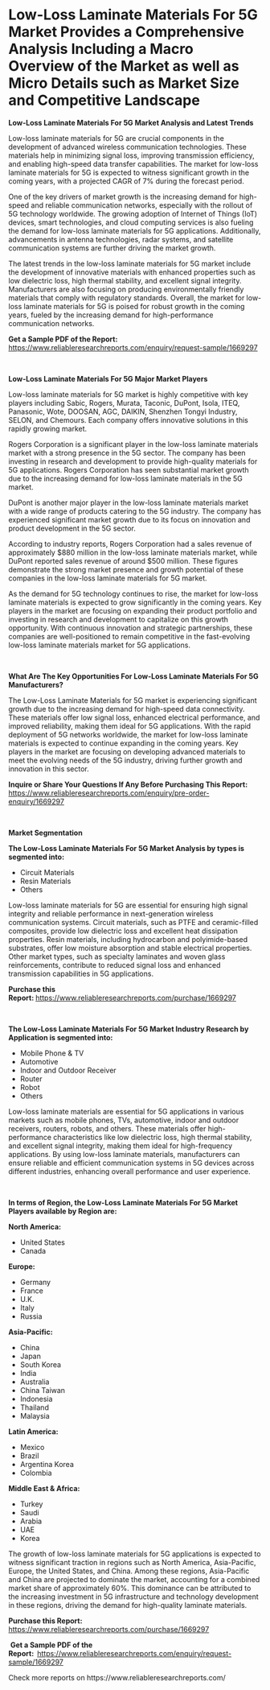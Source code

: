 <p><h1>Low-Loss Laminate Materials For 5G Market Provides a Comprehensive Analysis Including a Macro Overview of the Market as well as Micro Details such as Market Size and Competitive Landscape</h1></p><p><strong>Low-Loss Laminate Materials For 5G Market Analysis and Latest Trends</strong></p>
<p><p>Low-loss laminate materials for 5G are crucial components in the development of advanced wireless communication technologies. These materials help in minimizing signal loss, improving transmission efficiency, and enabling high-speed data transfer capabilities. The market for low-loss laminate materials for 5G is expected to witness significant growth in the coming years, with a projected CAGR of 7% during the forecast period.</p><p>One of the key drivers of market growth is the increasing demand for high-speed and reliable communication networks, especially with the rollout of 5G technology worldwide. The growing adoption of Internet of Things (IoT) devices, smart technologies, and cloud computing services is also fueling the demand for low-loss laminate materials for 5G applications. Additionally, advancements in antenna technologies, radar systems, and satellite communication systems are further driving the market growth.</p><p>The latest trends in the low-loss laminate materials for 5G market include the development of innovative materials with enhanced properties such as low dielectric loss, high thermal stability, and excellent signal integrity. Manufacturers are also focusing on producing environmentally friendly materials that comply with regulatory standards. Overall, the market for low-loss laminate materials for 5G is poised for robust growth in the coming years, fueled by the increasing demand for high-performance communication networks.</p></p>
<p><strong>Get a Sample PDF of the Report:&nbsp;</strong> <a href="https://www.reliableresearchreports.com/enquiry/request-sample/1669297">https://www.reliableresearchreports.com/enquiry/request-sample/1669297</a></p>
<p>&nbsp;</p>
<p><strong>Low-Loss Laminate Materials For 5G Major Market Players</strong></p>
<p><p>Low-loss laminate materials for 5G market is highly competitive with key players including Sabic, Rogers, Murata, Taconic, DuPont, Isola, ITEQ, Panasonic, Wote, DOOSAN, AGC, DAIKIN, Shenzhen Tongyi Industry, SELON, and Chemours. Each company offers innovative solutions in this rapidly growing market.</p><p>Rogers Corporation is a significant player in the low-loss laminate materials market with a strong presence in the 5G sector. The company has been investing in research and development to provide high-quality materials for 5G applications. Rogers Corporation has seen substantial market growth due to the increasing demand for low-loss laminate materials in the 5G market.</p><p>DuPont is another major player in the low-loss laminate materials market with a wide range of products catering to the 5G industry. The company has experienced significant market growth due to its focus on innovation and product development in the 5G sector.</p><p>According to industry reports, Rogers Corporation had a sales revenue of approximately $880 million in the low-loss laminate materials market, while DuPont reported sales revenue of around $500 million. These figures demonstrate the strong market presence and growth potential of these companies in the low-loss laminate materials for 5G market.</p><p>As the demand for 5G technology continues to rise, the market for low-loss laminate materials is expected to grow significantly in the coming years. Key players in the market are focusing on expanding their product portfolio and investing in research and development to capitalize on this growth opportunity. With continuous innovation and strategic partnerships, these companies are well-positioned to remain competitive in the fast-evolving low-loss laminate materials market for 5G applications.</p></p>
<p>&nbsp;</p>
<p><strong>What Are The Key Opportunities For Low-Loss Laminate Materials For 5G Manufacturers?</strong></p>
<p><p>The Low-Loss Laminate Materials for 5G market is experiencing significant growth due to the increasing demand for high-speed data connectivity. These materials offer low signal loss, enhanced electrical performance, and improved reliability, making them ideal for 5G applications. With the rapid deployment of 5G networks worldwide, the market for low-loss laminate materials is expected to continue expanding in the coming years. Key players in the market are focusing on developing advanced materials to meet the evolving needs of the 5G industry, driving further growth and innovation in this sector.</p></p>
<p><strong>Inquire or Share Your Questions If Any Before Purchasing This Report:</strong> <a href="https://www.reliableresearchreports.com/enquiry/pre-order-enquiry/1669297">https://www.reliableresearchreports.com/enquiry/pre-order-enquiry/1669297</a></p>
<p>&nbsp;</p>
<p><strong>Market Segmentation</strong></p>
<p><strong>The Low-Loss Laminate Materials For 5G Market Analysis by types is segmented into:</strong></p>
<p><ul><li>Circuit Materials</li><li>Resin Materials</li><li>Others</li></ul></p>
<p><p>Low-loss laminate materials for 5G are essential for ensuring high signal integrity and reliable performance in next-generation wireless communication systems. Circuit materials, such as PTFE and ceramic-filled composites, provide low dielectric loss and excellent heat dissipation properties. Resin materials, including hydrocarbon and polyimide-based substrates, offer low moisture absorption and stable electrical properties. Other market types, such as specialty laminates and woven glass reinforcements, contribute to reduced signal loss and enhanced transmission capabilities in 5G applications.</p></p>
<p><strong>Purchase this Report:&nbsp;</strong><a href="https://www.reliableresearchreports.com/purchase/1669297">https://www.reliableresearchreports.com/purchase/1669297</a></p>
<p>&nbsp;</p>
<p><strong>The Low-Loss Laminate Materials For 5G Market Industry Research by Application is segmented into:</strong></p>
<p><ul><li>Mobile Phone & TV</li><li>Automotive</li><li>Indoor and Outdoor Receiver</li><li>Router</li><li>Robot</li><li>Others</li></ul></p>
<p><p>Low-loss laminate materials are essential for 5G applications in various markets such as mobile phones, TVs, automotive, indoor and outdoor receivers, routers, robots, and others. These materials offer high-performance characteristics like low dielectric loss, high thermal stability, and excellent signal integrity, making them ideal for high-frequency applications. By using low-loss laminate materials, manufacturers can ensure reliable and efficient communication systems in 5G devices across different industries, enhancing overall performance and user experience.</p></p>
<p>&nbsp;</p>
<p><strong>In terms of Region, the Low-Loss Laminate Materials For 5G Market Players available by Region are:</strong></p>
<p>
    <p> <strong> North America: </strong>
        <ul>
            <li>United States</li>
            <li>Canada</li>
        </ul>
        </p> 
    <p> <strong> Europe: </strong>
        <ul>
            <li>Germany</li>
            <li>France</li>
            <li>U.K.</li>
            <li>Italy</li>
            <li>Russia</li>
        </ul>
        </p> 
    <p> <strong> Asia-Pacific: </strong>
        <ul>
            <li>China</li>
            <li>Japan</li>
            <li>South Korea</li>
            <li>India</li>
            <li>Australia</li>
            <li>China Taiwan</li>
            <li>Indonesia</li>
            <li>Thailand</li>
            <li>Malaysia</li>
        </ul>
        </p> 
    <p> <strong> Latin America: </strong>
        <ul>
            <li>Mexico</li>
            <li>Brazil</li>
            <li>Argentina Korea</li>
            <li>Colombia</li>
        </ul>
        </p> 
    <p> <strong> Middle East & Africa: </strong>
        <ul>
            <li>Turkey</li>
            <li>Saudi</li>
            <li>Arabia</li>
            <li>UAE</li>
            <li>Korea</li>
        </ul>
    </p>
    </p>
<p><p>The growth of low-loss laminate materials for 5G applications is expected to witness significant traction in regions such as North America, Asia-Pacific, Europe, the United States, and China. Among these regions, Asia-Pacific and China are projected to dominate the market, accounting for a combined market share of approximately 60%. This dominance can be attributed to the increasing investment in 5G infrastructure and technology development in these regions, driving the demand for high-quality laminate materials.</p></p>
<p><strong>Purchase this Report: </strong><a href="https://www.reliableresearchreports.com/purchase/1669297">https://www.reliableresearchreports.com/purchase/1669297</a></p>
<p>&nbsp;<strong>Get a Sample PDF of the Report:&nbsp;&nbsp;</strong><a href="https://www.reliableresearchreports.com/enquiry/request-sample/1669297">https://www.reliableresearchreports.com/enquiry/request-sample/1669297</a></p>
<p><strong></strong></p>
<p>Check more reports on https://www.reliableresearchreports.com/</p>